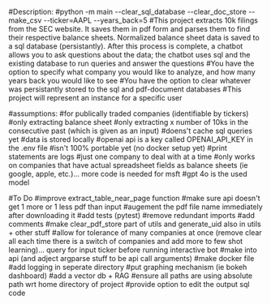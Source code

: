 #Description:
#python -m main --clear_sql_database --clear_doc_store --make_csv --ticker=AAPL --years_back=5
#This project extracts 10k filings from the SEC website. It saves them in pdf form and parses them to find their respective balance sheets. Normalized balance sheet data is saved to a sql database (persistantly). After this process is complete, a chatbot allows you to ask questions about the data; the chatbot uses sql and the existing database to run queries and answer the questions
#You have the option to specify what company you would like to analyze, and how many years back you would like to see
#You have the option to clear whatever was persistantly stored to the sql and pdf-document databases
#This project will represent an instance for a specific user


#assumptions:
#for publically traded companies (identifiable by tickers)
#only extracting balance sheet
#only extracting x number of 10ks in the consecutive past (which is given as an input)
#doens't cache sql queries yet
#data is stored locally
#openai api is a key called OPENAI_API_KEY in the .env file
#isn't 100% portable yet (no docker setup yet)
#print statements are logs
#just one company to deal with at a time
#only works on companies that have actual spreadsheet fields as balance sheets (ie google, apple, etc.)... more code is needed for msft
#gpt 4o is the used model




#To Do
#improve extract_table_near_page function
#make sure api doesn't get 1 more or 1 less pdf than input
#augement the pdf file name immediately after downloading it
#add tests (pytest)
#remove redundant imports
#add comments
#make clear_pdf_store part of utils and generate_uid also in utils + other stuff
#allow for tolerance of many companies at once (remove clear all each time there is a switch of companies and add more to few shot learning)... query for input ticker before running interactive bot
#make into api (and adject argparse stuff to be api call arguments)
#make docker file
#add logging in seperate directory
#put graphing mechanism (ie bokeh dashboard)
#add a vector db + RAG
#ensure all paths are using absolute path wrt home directory of project
#provide option to edit the output sql code




